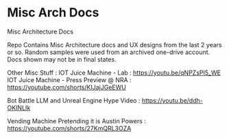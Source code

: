 # Misc Arch Docs
 Misc Architecture Docs 

Repo Contains Misc Architecture docs and UX designs from the last 2 years or so. Random samples were used from an archived one-drive account. Docs shown may not be in final states. 


Other Misc Stuff :
IOT Juice Machine - Lab : https://youtu.be/qNPZsPI5_WE
IOT Juice Machine - Press Preview @ NRA : https://youtube.com/shorts/KIJajJGeEWU

Bot Battle LLM and Unreal Engine Hype Video : https://youtu.be/ddh-OKINLIk

Vending Machine Pretending it is Austin Powers : https://youtube.com/shorts/27KmQRL3OZA
